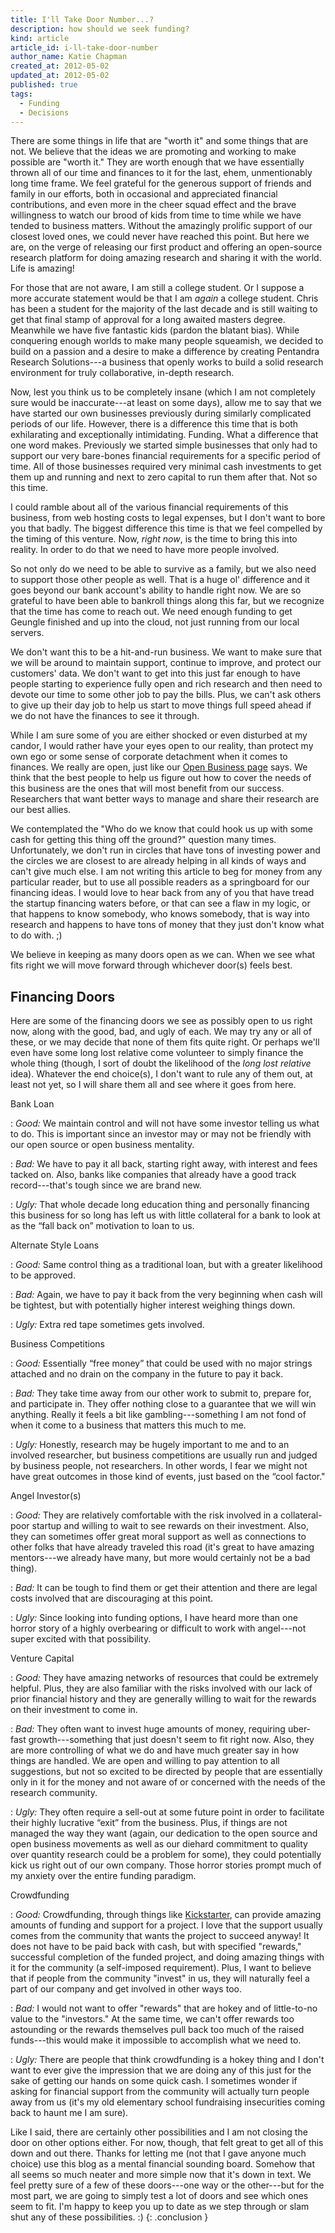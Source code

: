 ```yaml
---
title: I'll Take Door Number...?
description: how should we seek funding?
kind: article
article_id: i-ll-take-door-number
author_name: Katie Chapman
created_at: 2012-05-02
updated_at: 2012-05-02
published: true
tags:
  - Funding
  - Decisions
---
```


There are some things in life that are "worth it" and some things that are not.
We believe that the ideas we are promoting and working to make possible are
"worth it." They are worth enough that we have essentially thrown all of our
time and finances to it for the last, ehem, unmentionably long time frame. We
feel grateful for the generous support of friends and family in our efforts,
both in occasional and appreciated financial contributions, and even more in
the cheer squad effect and the brave willingness to watch our brood of kids
from time to time while we have tended to business matters. Without the
amazingly prolific support of our closest loved ones, we could never have
reached this point. But here we are, on the verge of releasing our first
product and offering an open-source research platform for doing amazing
research and sharing it with the world. Life is amazing!

<!--MORE-->

For those that are not aware, I am still a college student. Or I suppose a more
accurate statement would be that I am *again* a college student. Chris has been
a student for the majority of the last decade and is still waiting to get that
final stamp of approval for a long awaited masters degree. Meanwhile we have
five fantastic kids (pardon the blatant bias). While conquering enough worlds
to make many people squeamish, we decided to build on a passion and a desire to
make a difference by creating Pentandra Research Solutions---a business that
openly works to build a solid research environment for truly collaborative,
in-depth research.

Now, lest you think us to be completely insane (which I am not completely sure
would be inaccurate---at least on some days), allow me to say that we have
started our own businesses previously during similarly complicated periods of
our life. However, there is a difference this time that is both exhilarating
and exceptionally intimidating. Funding. What a difference that one word makes.
Previously we started simple businesses that only had to support our very
bare-bones financial requirements for a specific period of time. All of those
businesses required very minimal cash investments to get them up and running
and next to zero capital to run them after that. Not so this time.

I could ramble about all of the various financial requirements of this
business, from web hosting costs to legal expenses, but I don't want to bore
you that badly. The biggest difference this time is that we feel compelled by
the timing of this venture. Now, _right now_, is the time to bring this into
reality. In order to do that we need to have more people involved.

So not only do we need to be able to survive as a family, but we also need to
support those other people as well. That is a huge ol' difference and it goes
beyond our bank account's ability to handle right now. We are so grateful to
have been able to bankroll things along this far, but we recognize that the
time has come to reach out. We need enough funding to get Geungle finished and
up into the cloud, not just running from our local servers.

We don't want this to be a hit-and-run business. We want to make sure that we
will be around to maintain support, continue to improve, and protect our
customers' data. We don't want to get into this just far enough to have people
starting to experience fully open and rich research and then need to devote our
time to some other job to pay the bills. Plus, we can't ask others to give up
their day job to help us start to move things full speed ahead if we do not
have the finances to see it through.

While I am sure some of you are either shocked or even disturbed at my candor,
I would rather have your eyes open to our reality, than protect my own ego or
some sense of corporate detachment when it comes to finances. We really are
open, just like our [Open Business page](/open/business/) says. We think that
the best people to help us figure out how to cover the needs of this business
are the ones that will most benefit from our success. Researchers that want
better ways to manage and share their research are our best allies.

We contemplated the "Who do we know that could hook us up with some cash for
getting this thing off the ground?" question many times. Unfortunately, we
don't run in circles that have tons of investing power and the circles we are
closest to are already helping in all kinds of ways and can't give much else.
I am not writing this article to beg for money from any particular reader, but
to use all possible readers as a springboard for our financing ideas. I would
love to hear back from any of you that have tread the startup financing waters
before, or that can see a flaw in my logic, or that happens to know somebody,
who knows somebody, that is way into research and happens to have tons of money
that they just don't know what to do with. ;)

We believe in keeping as many doors open as we can. When we see what fits right
we will move forward through whichever door(s) feels best.

## Financing Doors

Here are some of the financing doors we see as possibly open to us right now,
along with the good, bad, and ugly of each. We may try any or all of these, or
we may decide that none of them fits quite right. Or perhaps we'll even have
some long lost relative come volunteer to simply finance the whole thing
(though, I sort of doubt the likelihood of the *long lost relative* idea).
Whatever the end choice(s), I don't want to rule any of them out, at least not
yet, so I will share them all and see where it goes from here.

Bank Loan

: *Good:* We maintain control and will not have some investor telling us what
  to do. This is important since an investor may or may not be friendly with
  our open source or open business mentality.

: *Bad:* We have to pay it all back, starting right away, with interest and
  fees tacked on.  Also, banks like companies that already have a good track
  record---that's tough since we are brand new.

: *Ugly:* That whole decade long education thing and personally financing this
  business for so long has left us with little collateral for a bank to look at
  as the “fall back on” motivation to loan to us.

Alternate Style Loans

: *Good:* Same control thing as a traditional loan, but with a greater
  likelihood to be approved.

: *Bad:* Again, we have to pay it back from the very
  beginning when cash will be tightest, but with potentially higher interest
  weighing things down.

: *Ugly:* Extra red tape sometimes gets involved.

Business Competitions

: *Good:* Essentially “free money” that could be used with no major strings
  attached and no drain on the company in the future to pay it back.

: *Bad:* They take time away from our other work to submit to, prepare for, and
  participate in. They offer nothing close to a guarantee that we will win
  anything. Really it feels a bit like gambling---something I am not fond of
  when it come to a business that matters this much to me.

: *Ugly:* Honestly, research may be hugely important to me and to an involved
  researcher, but business competitions are usually run and judged by business
  people, not researchers. In other words, I fear we might not have great
  outcomes in those kind of events, just based on the “cool factor."

Angel Investor(s)

: *Good:* They are relatively comfortable with the risk involved in a
  collateral-poor startup and willing to wait to see rewards on their
  investment. Also, they can sometimes offer great moral support as well as
  connections to other folks that have already traveled this road (it's great
  to have amazing mentors---we already have many, but more would certainly not
  be a bad thing).

: *Bad:* It can be tough to find them or get their attention and there are
  legal costs involved that are discouraging at this point.

: *Ugly:* Since looking into funding options, I have heard more than one horror
  story of a highly overbearing or difficult to work with angel---not super
  excited with that possibility.

Venture Capital

: *Good:* They have amazing networks of resources that could be extremely
  helpful. Plus, they are also familiar with the risks involved with our lack
  of prior financial history and they are generally willing to wait for the
  rewards on their investment to come in.

: *Bad:* They often want to invest huge amounts of money, requiring uber-fast
  growth---something that just doesn't seem to fit right now. Also, they are
  more controlling of what we do and have much greater say in how things are
  handled. We are open and willing to pay attention to all suggestions, but not
  so excited to be directed by people that are essentially only in it for the
  money and not aware of or concerned with the needs of the research community.

: *Ugly:* They often require a sell-out at some future point in order to
  facilitate their highly lucrative “exit” from the business. Plus, if things
  are not managed the way they want (again, our dedication to the open source
  and open business movements as well as our diehard commitment to quality over
  quantity research could be a problem for some), they could potentially kick
  us right out of our own company. Those horror stories prompt much of my
  anxiety over the entire funding paradigm.

Crowdfunding

: *Good:* Crowdfunding, through things like [Kickstarter](http://kickstarter.com/),
  can provide amazing amounts of funding and support for a project. I love that
  the support usually comes from the community that wants the project to
  succeed anyway! It does not have to be paid back with cash, but with
  specified "rewards," successful completion of the funded project, and doing
  amazing things with it for the community (a self-imposed requirement). Plus,
  I want to believe that if people from the community "invest" in us, they will
  naturally feel a part of our company and get involved in other ways too.

: *Bad:* I would not want to offer "rewards" that are hokey and of little-to-no
  value to the "investors." At the same time, we can't offer rewards too
  astounding or the rewards themselves pull back too much of the raised
  funds---this would make it impossible to accomplish what we need to.

: *Ugly:* There are people that think crowdfunding is a hokey thing and I don't
  want to ever give the impression that we are doing any of this just for the
  sake of getting our hands on some quick cash. I sometimes wonder if asking
  for financial support from the community will actually turn people away from
  us (it's my old elementary school fundraising insecurities coming back to
  haunt me I am sure).

Like I said, there are certainly other possibilities and I am not closing the
door on other options either. For now, though, that felt great to get all of
this down and out there. Thanks for letting me (not that I gave anyone much
choice) use this blog as a mental financial sounding board. Somehow that all
seems so much neater and more simple now that it's down in text. We feel pretty
sure of a few of these doors---one way or the other---but for the most part, we
are going to simply test a lot of doors and see which ones seem to fit. I'm
happy to keep you up to date as we step through or slam shut any of these
possibilities. :)
{: .conclusion }
